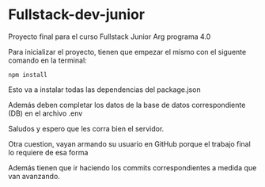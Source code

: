 # Fullstack-dev-junior

Proyecto final para el curso Fullstack Junior Arg programa 4.0

Para inicializar el proyecto, tienen que empezar el mismo con el siguente comando en la terminal:

`npm install`

Esto va a instalar todas las dependencias del package.json

Además deben completar los datos de la base de datos correspondiente (DB) en el archivo .env

Saludos y espero que les corra bien el servidor.

Otra cuestion, vayan armando su usuario en GitHub porque el trabajo final lo requiere de esa forma

Además tienen que ir haciendo los commits correspondientes a medida que van avanzando.
